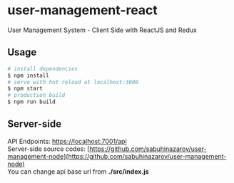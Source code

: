 # user-management-react

  

 User Management System - Client Side with ReactJS and Redux

## Usage  

``` bash
# install dependencies
$ npm install
# serve with hot reload at localhost:3000
$ npm start
# production build
$ npm run build

```
## Server-side
API Endpoints: [https://localhost:7001/api](https://localhost:7001/api)
<br />
Server-side source codes: [https://github.com/sabuhinazarov/user-management-node](https://github.com/sabuhinazarov/user-management-node)
<br />
You can change api base url from **./src/index.js**
